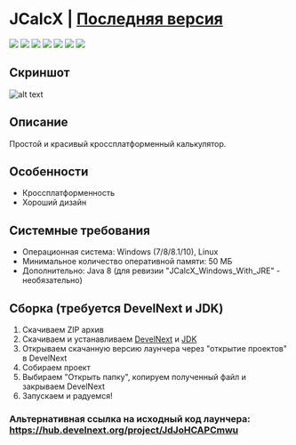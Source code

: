 # JCalcX | [Последняя версия](https://github.com/Zalexanninev15/JCalcX/releases/tag/1.0)

[![](https://img.shields.io/badge/OS-Windows-informational?logo=windows)](https://github.com/Zalexanninev15/JCalcX)
[![](https://img.shields.io/badge/OS-Linux-orange?logo=linux)](https://github.com/Zalexanninev15/JCalcX)
[![](https://img.shields.io/github/v/release/Zalexanninev15/JCalcX)](https://github.com/Zalexanninev15/JCalcX/releases/latest)
[![](https://img.shields.io/github/downloads/Zalexanninev15/JCalcX/total.svg)](https://github.com/Zalexanninev15/JCalcX/releases)
[![](https://img.shields.io/badge/license-GPLv3-green.svg)](LICENSE)
[![](https://img.shields.io/badge/donate-QIWI-FF8C00.svg)](https://qiwi.com/n/ZALEXANNINEV15)
[![](https://img.shields.io/badge/donate-YooMoney-8B3FFD.svg)](https://yoomoney.ru/to/410015106319420)

## Скриншот
![alt text](https://i.imgur.com/PGtiz3Q.jpg)
## Описание
Простой и красивый кроссплатформенный калькулятор.

## Особенности
* Кроссплатформенность
* Хороший дизайн

## Системные требования
* Операционная система: Windows (7/8/8.1/10), Linux
* Минимальное количество оперативной памяти: 50 МБ
* Дополнительно: Java 8 (для ревизии "JCalcX_Windows_With_JRE" - необязательно) 

## Сборка (требуется DevelNext и JDK)
1. Скачиваем ZIP архив
2. Скачиваем и устанавливаем [DevelNext](https://github.com/jphp-group/develnext/releases) и [JDK](https://www.oracle.com/technetwork/java/javase/downloads/2133151)
3. Открываем скачанную версию лаунчера через "открытие проектов" в DevelNext
4. Собираем проект 
5. Выбираем "Открыть папку", копируем полученный файл и закрываем DevelNext
6. Запускаем и радуемся!

### Альтернативная ссылка на исходный код лаунчера: https://hub.develnext.org/project/JdJoHCAPCmwu

